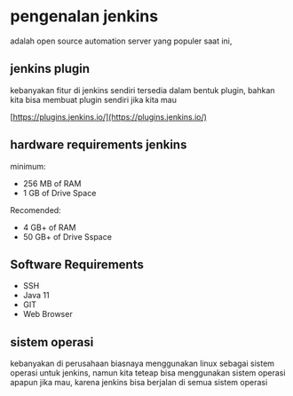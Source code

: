 # pengenalan jenkins

adalah open source automation server yang populer saat ini, 

## jenkins plugin

kebanyakan fitur di jenkins sendiri tersedia dalam bentuk plugin, bahkan kita bisa membuat plugin sendiri jika kita mau

[https://plugins.jenkins.io/](https://plugins.jenkins.io/)

## hardware requirements jenkins

minimum:

- 256 MB of RAM
- 1 GB of Drive Space

Recomended:

- 4 GB+ of RAM
- 50 GB+ of Drive Sspace

## Software Requirements

- SSH
- Java 11
- GIT
- Web Browser

## sistem operasi

kebanyakan di perusahaan biasnaya menggunakan linux sebagai sistem operasi untuk jenkins, namun kita teteap bisa menggunakan sistem operasi apapun jika mau, karena jenkins bisa berjalan di semua sistem operasi